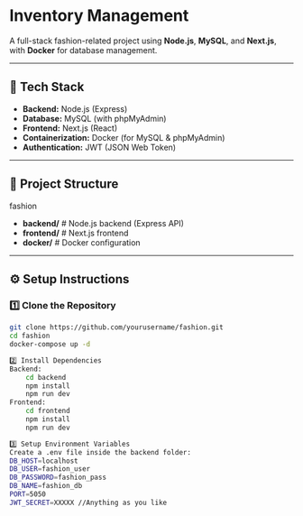 # Inventory Management

A full-stack fashion-related project using **Node.js**, **MySQL**, and **Next.js**, with **Docker** for database management.

---

## 🚀 Tech Stack

- **Backend:** Node.js (Express)
- **Database:** MySQL (with phpMyAdmin)
- **Frontend:** Next.js (React)
- **Containerization:** Docker (for MySQL & phpMyAdmin)
- **Authentication:** JWT (JSON Web Token)

---

## 📁 Project Structure

fashion 
- **backend/** # Node.js backend (Express API)
- **frontend/** # Next.js frontend 
- **docker/** # Docker configuration

---

## ⚙️ Setup Instructions

### **1️⃣ Clone the Repository**
```sh
git clone https://github.com/yourusername/fashion.git
cd fashion
docker-compose up -d

2️⃣ Install Dependencies
Backend:
    cd backend
    npm install
    npm run dev
Frontend:
    cd frontend
    npm install
    npm run dev

3️⃣ Setup Environment Variables
Create a .env file inside the backend folder:
DB_HOST=localhost
DB_USER=fashion_user
DB_PASSWORD=fashion_pass
DB_NAME=fashion_db
PORT=5050
JWT_SECRET=XXXXX //Anything as you like
